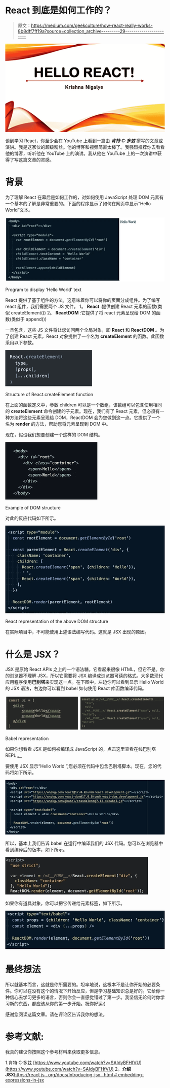 # React 到底是如何工作的？

> 原文：<https://medium.com/geekculture/how-react-really-works-8b8dff7ff19a?source=collection_archive---------29----------------------->

![](img/13b9803367aefd2f41ecc72e79fd9ab8.png)

谈到学习 React，你至少会在 YouTube 上看到一篇由 ***肯特·C·多兹*** 撰写的文章或演讲。我是这家伙的超级粉丝。他的博客和视频简直太棒了。我强烈推荐你去看看他的博客，听听他在 YouTube 上的演讲。我从他在 YouTube 上的一次演讲中获得了写这篇文章的灵感。

# **背景**

为了理解 React 在幕后是如何工作的，对如何使用 JavaScript 处理 DOM 元素有一个基本的了解是非常重要的。下面的程序显示了如何在网页中显示“Hello World”文本。

![](img/1c159fa2a54caae35c83a02fd9982aed.png)

Program to display ‘Hello World’ text

React 提供了基于组件的方法，这意味着你可以将你的页面分成组件。为了编写 react 组件，我们需要两个 JS 文件。
1。 **React** :提供创建 React 元素的函数(类似 createElement())
2。 **ReactDOM** :它提供了将 react 元素呈现给 DOM 的函数(类似于 append())

一旦包含，这些 JS 文件将让您访问两个全局对象，即 **React** 和 **ReactDOM** 。为了创建 React 元素，React 对象提供了一个名为 **createElement** 的函数。此函数采用以下参数。

![](img/20e49361336ff1876a671f0895726433.png)

Structure of React.createElement function

在上面的函数定义中，参数 children 可以是一个数组，该数组可以包含使用相同的 **createElement** 命令创建的子元素。现在，我们有了 React 元素，但必须有一种方法将这些元素呈现给 DOM，ReactDOM 会为您做到这一点。它提供了一个名为 **render** 的方法，帮助您将元素呈现到 DOM 中。

现在，假设我们想要创建一个这样的 DOM 结构。

![](img/d2e0883b35b46fcdd407f70d3dee859d.png)

Example of DOM structure

对此的反应代码如下所示。

![](img/dfe2253a625f9c678e20c04b58c4d3e4.png)

React representation of the above DOM structure

在实际项目中，不可能使用上述语法编写代码。这就是 JSX 出现的原因。

# 什么是 JSX？

JSX 是原始 React APIs 之上的一个语法糖。它看起来很像 HTML，但它不是。你的浏览器不理解 JSX，所以它需要将 JSX 编译成浏览器可读的格式。大多数现代应用程序使用**巴别塔**来实现这一点。在下图中，左边你可以看到显示 Hello World 的 JSX 语法，右边你可以看到 babel 如何使用 React 库函数编译代码。

![](img/2b3b126da888a54627ecc1e61cbc84ed.png)

Babel representation

如果你想看看 JSX 是如何被编译成 JavaScript 的，点击这里查看在线巴别塔 REPL [。](https://babeljs.io/)

要使用 JSX 显示“Hello World ”,您必须在代码中包含巴别塔脚本。现在，您的代码将如下所示。

![](img/cb1484c94aa1a3a0e89015ddc574cbbe.png)

所以，基本上我们告诉 babel 在运行中编译我们的 JSX 代码。您可以在浏览器中看到编译后的版本，如下所示。

![](img/a77f82332fdbeff096234c892dd538d0.png)

如果你有道具对象，你可以把它传递给元素标签，如下所示。

![](img/6a520a51407b4f74caad2723538726dc.png)

# **最终想法**

所以就基本而言，这就是你所需要的。坦率地说，这根本不是让你开始的必要条件。你可以在没有这个的情况下开始反应，但是学习基础知识总是好的。它给你一种信心去学习更多的语言，否则你会一直感觉错过了第一步。我坚信无论何时你学习新的东西，都应该从你的第一步开始。祝你好运:)

感谢您阅读这篇文章。请在评论区告诉我你的想法。

# **参考文献:**

我真的建议你按照这个参考材料来获取更多信息。

1.肯特·C·多兹
[https://www.youtube.com/watch?v=SAIdyBFHfVU](https://www.youtube.com/watch?v=SAIdyBFHfVU)
2。**介绍 JSX**[https://react js . org/docs/Introducing-jsx . html # embedding-expressions-in-jsx](https://reactjs.org/docs/introducing-jsx.html#embedding-expressions-in-jsx)